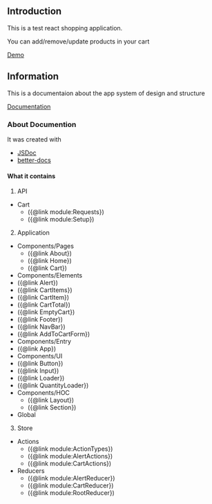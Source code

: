 ## Introduction

This is a test react shopping application.

You can add/remove/update products in your cart

[Demo](https://react-cart-79b85.web.app/)

## Information

This is a documentaion about the app system of design and structure

[Documentation](https://maxsedelnikov.github.io/react-shopping-app/)

### About Documention

It was created with

- [JSDoc](https://devdocs.io/jsdoc/)
- [better-docs](https://github.com/SoftwareBrothers/better-docs)

#### What it contains

1. API

- Cart
  - ({@link module:Requests})
  - ({@link module:Setup})

2. Application

- Components/Pages
  - ({@link About})
  - ({@link Home})
  - ({@link Cart})
- Components/Elements
- ({@link Alert})
- ({@link CartItems})
- ({@link CartItem})
- ({@link CartTotal})
- ({@link EmptyCart})
- ({@link Footer})
- ({@link NavBar})
- ({@link AddToCartForm})
- Components/Entry
- ({@link App})
- Components/UI
- ({@link Button})
- ({@link Input})
- ({@link Loader})
- ({@link QuantityLoader})
- Components/HOC
  - ({@link Layout})
  - ({@link Section})
- Global

3. Store

- Actions
  - ({@link module:ActionTypes})
  - ({@link module:AlertActions})
  - ({@link module:CartActions})
- Reducers
  - ({@link module:AlertReducer})
  - ({@link module:CartReducer})
  - ({@link module:RootReducer})
